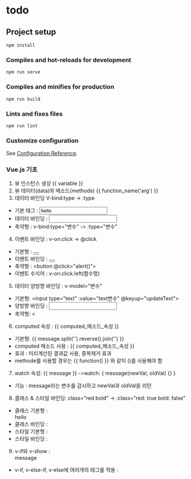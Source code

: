 # todo

## Project setup
```
npm install
```

### Compiles and hot-reloads for development
```
npm run serve
```

### Compiles and minifies for production
```
npm run build
```

### Lints and fixes files
```
npm run lint
```

### Customize configuration
See [Configuration Reference](https://cli.vuejs.org/config/).


### Vue.js 기초

1. 뷰 인스턴스 생성
  {{ variable }}
2. 뷰 데이터(data)와 메소드(methods)
  {{ function_name('arg') }}
3. 데이터 바인딩
  V-bind:type -> :type
  - 기본 태그 : <input type="text" value="hello"> 
  - 데이터 바인딩 : <input v-bind:type="text변수" v-bind:value="hello변수"> 
  - 축약형 : v-bind:type="변수" -> :type="변수"
4. 이벤트 바인딩 : v-on:click -> @click
- 기본형 : <button onclick="alert()"></button>
- 이벤트 바인딩 : <button v-on:click="alert()">
- 축약형 : <button @click="alert()">
- 이벤트 수식어 : v-on:click.left(함수명)
5. 데이터 양방향 바인딩 : v-model="변수"
- 기본형: <input type="text" :value="text변수" @keyup="updateText">
- 양방향 바인딩 : <input type="text" v-model="text변수"> 
- 축약형: <
6. computed 속성 : {{ computed_메소드_속성 }}
- 기본형: {{ message.split('').reverse().join('') }}
- computed 메소드 사용 : {{ computed_메소드_속성 }}
- 효과 : 미리계산된 결과값 사용, 중복제거 효과
- methode를 사용할 경우는 {{ function() }} 와 같이  ()를 사용해야 함
7. watch 속성: {{ message }} ->watch: { message(newVal, oldVal) {} }
- 기능 : message라는 변수를 감시하고 newVal과 oldVal을 리턴
8. 클래스 & 스타일 바인딩: class="red bold" -> :class="red: true bold: false"
- 클래스 기본형 : <div class="red bold">hello</div>
- 클래스 바인딩  : <div :class="red: true bold: false">
- 스타일 기본형 : <div style="color: red; font-size: 30px;">
- 스타일 바인딩 : <div :style="{ color: red변수, fontSize: size변수}">
9. v-if와 v-show : <div v-if="true">message</div>
- v-if, v-else-if, v-else에 여러개의 태그를 적용 : <template>로 묶어서 사용
- v-show : <div v-show="true">message</div>
- v-if는 토글 비용이 높고, v-show는 초기 랜더링 비용이 더 높다
- 매우 자주 바뀐다면 v-show를 사용 그외는 v-if 사용 권장
10. v-for 리스트 랜더링: <div v-for="count in items" key="count">
- index 추가 : <div v-for="(count, index) in items" key="index">
- key값으로 index를 사용할 경우 삽입 삭제시 순서에 주의
- key값은 고유한 값을 사용해야 함. 데이터베이스의 id를 사용 권장
11. 여러개의 Vue 인스턴스 사용
- <div id="app"> ... const app = new Vue({ el: "#app" })
- <div id="app-1"> ... const app1 = new Vue({ el: "#app-1" })
- 같은 인스턴스에서 this.변수 사용
- 다른 인스턴스에서 app1.변수 혹은 app.변수와 같이 다른 인스턴스와 함께 사용
12. Vue 컴포넌트 사용
- 전역등록 : Vue.component('comp', { template: {}, data() {}, methods: {} })
- 지역등록 : 컴포넌트 안에 컴포넌트를 등록해 사용
- 지역사용 예시: new Vue(components: { 'page-layout': PageLayout })
13. Vue CLI로 최적의 개발 환경 구축
14. Vue Router
<a>태그 대신 <router-link to="/path">태그 사용하여 <router-view/>에 표시
15. 싱글 파일 컴포넌트(.vue파일)
<template></template><script>export default { }</script><style></style>
1) @/components 폴더에 SampleComp.vue 파일을 만든 후
2) import SampleComp from '@/components/SampleComp.vue'
3) export defaust에 components: { SampleComp }, 로 등록
4) <template>에서 <SampleComp></SampleComp> 와 같이 사용
16. props (자식 컴포넌트에 데이터 보내기)
1) 컴포넌트 파일에서 export default {} 에 전달받을 props를 정의  예시) export default { props: ['title'], }
2) <template> 에서 표시 : <div> {{ title }}</div>
3) 컴포넌트를 사용할 부모 파일에서 속성 입력 <SampleComp title="hello" />
4) hello문자열이 props로 전달되어 전달된 값이 표시 됨
- props는 객체로도 정의 가능 : props: { title: { type: String, required: true} },
- 데이터 바인딩으로 props를 전달할 경우 <SampleComp :title="variable" />
- 전달받을 props 이름은 다른 변수로 사용하거나 내부에서 직접 수정 불가
17. $emit (부모 컴포넌트로 데이터 보내기) : $emit('event명', 전달할값)
1) 자식 컴포넌트: this.$emit('event-name', 전달할 값)
- 부모 컴포넌트: <InputField ... @event-name="event함수명" />
- event함수에서는 전달된 값이 인자로 전달 됨
- 컴포넌트 양방향 바인딩 : props로 부모->자식 , $emit로 자식->부모 
2) 메소드를 쓰지 않고 <template> 에서 직접 $emit하는 방법도 있음
3) 부모-자식 컴포넌트간 v-model 양방향 바인딩을 사용할 수 있음
- 부모 컴포넌트 : <InputField ... v-model="변수" />
- 자식 컴포넌트 : @input="$emit('input', $event.target.value)"
18. 슬롯(slot) : v-slot:slot명 -> #slot명 (v-slot:header -> #header)
- 자식 컴포넌트에 <slot></slot>을 삽입, 부모에서 넘겨진 슬롯이 없는 경우 표시x
- 부모 컴포넌트에서 자식 컴포넌트 호출시 코드를 삽입하면 전달 됨
- <SampleComp>코드삽입</SampleComp>
- 자식 컴포넌트에 여러개의 slot을 삽입하고자 할 경우 <slot name="slot명" />
- 부모 : <template v-slot:slot명>코드삽입</template>
- slot 이름이 없는경우 : <template v-slot:default>코드삽입</template>
- 축약형 : v-slot:slot명 -> #slot명
- 자식으로 넘어온 slot에서 자식 내부 변수를 부모에 전달하고자 할 경우
- 자식: <slot name="header" :전달할변수명="자식내부변수명" />
- 부모: <template #header="부모변수명"> {{ 부모변수명.전달받은변수명 }} </template>
- 구조분해 : <template #header="{구조분해변수명}"> {{ 구조분해변수명 }} </template>
19. 뷰 인스턴스 라이프사이클
- created(), mounted(), updated(), destroyed()
- beforeCreate(), beforeMount(), beforeUpdate(), beforeDestroy()